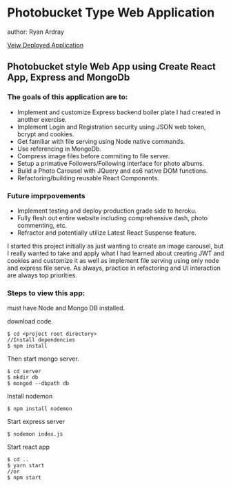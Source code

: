# Photobucket Type Web Application

author: Ryan Ardray

[Veiw Deployed Application](https://glacial-atoll-25653.herokuapp.com/login)

## Photobucket style Web App using Create React App, Express and MongoDb

### The goals of this application are to:

- Implement and customize Express backend boiler plate I had created in another exercise.
- Implement Login and Registration security using JSON web token, bcrypt and cookies.
- Get familiar with file serving using Node native commands.
- Use referencing in MongoDb.
- Compress image files before commiting to file server.
- Setup a primative Followers/Following interface for photo albums.
- Build a Photo Carousel with JQuery and es6 native DOM functions.
- Refactoring/building reusable React Components.

### Future imprpovements

- Implement testing and deploy production grade side to heroku.
- Fully flesh out entire website including comprehensive dash, photo commenting, etc.
- Refractor and potentially utilize Latest React Suspense feature.


I started this project initially as just wanting to create an image carousel, but I really wanted to take and apply what I had learned about creating JWT and cookies and customize it as well as implement file serving using only node and express file serve.  As always, practice in refactoring and UI interaction are always top priorities.

### Steps to view this app:

must have Node and Mongo DB installed.

download code. 
```
$ cd <project root directory>
//Install dependencies
$ npm install
```
Then start mongo server.
```
$ cd server 
$ mkdir db
$ mongod --dbpath db
```
Install nodemon
```
$ npm install nodemon
```
Start express server
```
$ nodemon index.js
```
Start react app
```
$ cd ..
$ yarn start
//or
$ npm start
```
